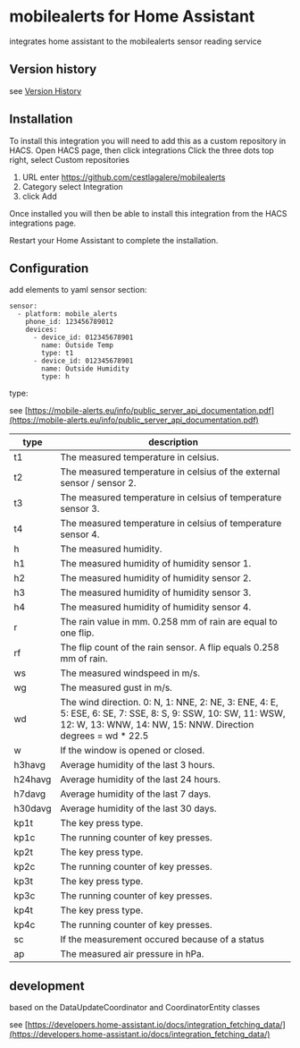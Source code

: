 # mobilealerts for Home Assistant

integrates home assistant to the mobilealerts sensor reading service

## Version history
see [Version History](ReleaseHistory.md)

## Installation
To install this integration you will need to add this as a custom repository in HACS.
Open HACS page, then click integrations
Click the three dots top right, select Custom repositories

1. URL enter <https://github.com/cestlagalere/mobilealerts>
2. Category select Integration
3. click Add

Once installed you will then be able to install this integration from the HACS integrations page.

Restart your Home Assistant to complete the installation.

## Configuration

add elements to yaml sensor section:
```
sensor:
  - platform: mobile_alerts
    phone_id: 123456789012
    devices:
      - device_id: 012345678901
        name: Outside Temp
        type: t1
      - device_id: 012345678901
        name: Outside Humidity
        type: h
```

type:

see [https://mobile-alerts.eu/info/public_server_api_documentation.pdf](https://mobile-alerts.eu/info/public_server_api_documentation.pdf)

type | description |
| --- | --- |
| t1 | The measured temperature in celsius. |
| t2 | The measured temperature in celsius of the external sensor / sensor 2. |
| t3 | The measured temperature in celsius of temperature sensor 3. |
| t4 | The measured temperature in celsius of temperature sensor 4. |
| h | The measured humidity. |
| h1 | The measured humidity of humidity sensor 1. |
| h2 | The measured humidity of humidity sensor 2. |
| h3 | The measured humidity of humidity sensor 3. |
| h4 | The measured humidity of humidity sensor 4. |
| r | The rain value in mm. 0.258 mm of rain are equal to one flip. |
| rf | The flip count of the rain sensor. A flip equals 0.258 mm of rain. |
| ws | The measured windspeed in m/s. |
| wg | The measured gust in m/s. |
| wd | The wind direction. 0: N, 1: NNE, 2: NE, 3: ENE, 4: E, 5: ESE, 6: SE, 7: SSE, 8: S, 9: SSW, 10: SW, 11: WSW, 12: W, 13: WNW, 14: NW, 15: NNW. Direction degrees = wd * 22.5 |
| w | If the window is opened or closed. |
| h3havg | Average humidity of the last 3 hours. |
| h24havg | Average humidity of the last 24 hours. |
| h7davg | Average humidity of the last 7 days. |
| h30davg | Average humidity of the last 30 days. |
| kp1t | The key press type. |
| kp1c | The running counter of key presses. |
| kp2t | The key press type. |
| kp2c | The running counter of key presses. |
| kp3t | The key press type. |
| kp3c | The running counter of key presses. |
| kp4t | The key press type. |
| kp4c | The running counter of key presses. |
| sc | If the measurement occured because of a status |
| ap | The measured air pressure in hPa. |

## development
based on the DataUpdateCoordinator and CoordinatorEntity classes

see [https://developers.home-assistant.io/docs/integration_fetching_data/](https://developers.home-assistant.io/docs/integration_fetching_data/)